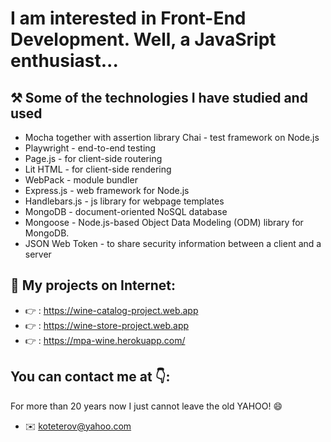 # I am interested in Front-End Development. Well, a JavaSript enthusiast...
## ⚒️ Some of the technologies I have studied and used
* Mocha together with assertion library Chai - test framework on Node.js 
* Playwright - end-to-end testing  
* Page.js - for client-side routering 
* Lit HTML - for client-side rendering 
* WebPack - module bundler 
* Express.js - web framework for Node.js
* Handlebars.js - js library for webpage templates
* MongoDB - document-oriented  NoSQL database
* Mongoose - Node.js-based Object Data Modeling (ODM) library for MongoDB.
* JSON Web Token - to share security information between a client and a server
## 💼 My projects on Internet: 
* 👉 : https://wine-catalog-project.web.app
* 👉 : https://wine-store-project.web.app
* 👉 : https://mpa-wine.herokuapp.com/
## You can contact me at 👇:
For more than 20 years now I just cannot leave the old YAHOO! 😄
* ✉️ koteterov@yahoo.com
